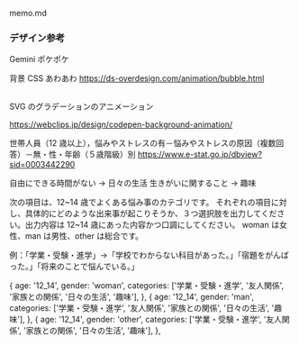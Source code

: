 memo.md

### デザイン参考

Gemini
ポケポケ

背景 CSS
あわあわ
https://ds-overdesign.com/animation/bubble.html

##

SVG のグラデーションのアニメーション

https://webclips.jp/design/codepen-background-animation/

世帯人員（12 歳以上），悩みやストレスの有－悩みやストレスの原因（複数回答）－無・性・年齢（５歳階級）別
https://www.e-stat.go.jp/dbview?sid=0003442290

自由にできる時間がない → 日々の生活
生きがいに関すること → 趣味

次の項目は、12~14 歳でよくある悩み事のカテゴリです。
それぞれの項目に対し、具体的にどのような出来事が起こりそうか、３つ選択肢を出力してください。出力内容は 12~14 歳にあった内容かつ口調にしてください。
woman は女性、man は男性、other は総合です。

例：「学業・受験・進学」→「学校でわからない科目があった。」「宿題をがんばった。」「将来のことで悩んでいる。」

{
age: '12_14',
gender: 'woman',
categories: ['学業・受験・進学', '友人関係', '家族との関係', '日々の生活', '趣味'],
},
{
age: '12_14',
gender: 'man',
categories: ['学業・受験・進学', '友人関係', '家族との関係', '日々の生活', '趣味'],
},
{
age: '12_14',
gender: 'other',
categories: ['学業・受験・進学', '友人関係', '家族との関係', '日々の生活', '趣味'],
},

